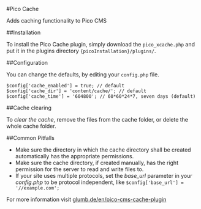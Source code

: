#Pico Cache

Adds caching functionality to Pico CMS

##Installation

To install the Pico Cache plugin, simply download the `pico_xcache.php` and put it in the plugins directory
`{picoInstallation}/plugins/`.

##Configuration
 
You can change the defaults, by editing your `config.php` file.

    $config['cache_enabled'] = true; // default
    $config['cache_dir'] = 'content/cache/'; // default
    $config['cache_time'] = '604800'; // 60*60*24*7, seven days (default)

##Cache clearing

To *clear the cache*, remove the files from the cache folder, or delete the whole cache folder.

##Common Pitfalls

+ Make sure the directory in which the cache directory shall be created automatically has the appropriate permissions.
+ Make sure the cache directory, if created manually, has the right permission for the server to read and write files to.
+ If your site uses multiple protocols, set the *base_url* parameter in your *config.php* to be protocol independent, like `$config['base_url'] = '//example.com';`


For more information visit [glumb.de/en/pico-cms-cache-plugin](http://glumb.de/en/pico-cms-cache-plugin)
